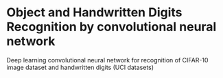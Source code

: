 # Object and Handwritten Digits Recognition by convolutional neural network
Deep learning convolutional neural network for recognition of CIFAR-10 image dataset and handwritten digits (UCI datasets)
